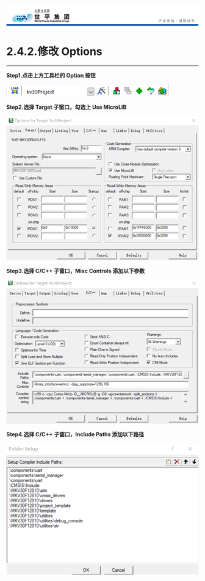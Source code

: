![wpiLogo](../../imgs/wpiLogo.jpg)

# 2.4.2.修改 Options

---

**Step1.点击上方工具栏的 Option 按钮**

![code16](../../imgs/KEIL/code16.jpg)

**Step2.选择 Target 子窗口，勾选上 Use MicroLIB**

![code17](../../imgs/KEIL/code17.jpg)

**Step3.选择 C/C++ 子窗口，Misc Controls 添加以下参数**

![code18](../../imgs/KEIL/code18.jpg)

**Step4.选择 C/C++ 子窗口，Include Paths 添加以下路径**

![code19](../../imgs/KEIL/code19.jpg)
